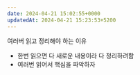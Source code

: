 ```yaml
---
date: 2024-04-21 15:02:55+0000
updatedAt: 2024-04-21 15:23:53+5200
---
```

여러버 읽고 정리해야 하는 이유
- 한번 읽으면 다 새로운 내용이라 다 정리하려함
- 여러번 읽어서 핵심을 파악하자